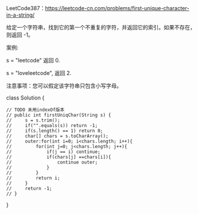 LeetCode387：https://leetcode-cn.com/problems/first-unique-character-in-a-string/

给定一个字符串，找到它的第一个不重复的字符，并返回它的索引。如果不存在，则返回 -1。

案例:

s = "leetcode"
返回 0.

s = "loveleetcode",
返回 2.
 

注意事项：您可以假定该字符串只包含小写字母。

class Solution {
    
    // TODO 未用indexOf版本
    // public int firstUniqChar(String s) {
    //     s = s.trim();
    //     if("".equals(s)) return -1;
    //     if(s.length() == 1) return 0;
    //     char[] chars = s.toCharArray();
    //     outer:for(int i=0; i<chars.length; i++){
    //         for(int j=0; j<chars.length; j++){
    //             if(j == i) continue;
    //             if(chars[j] ==chars[i]){
    //                 continue outer;
    //             }
    //         }
    //         return i;
    //     }
    //     return -1;
    // }
}
